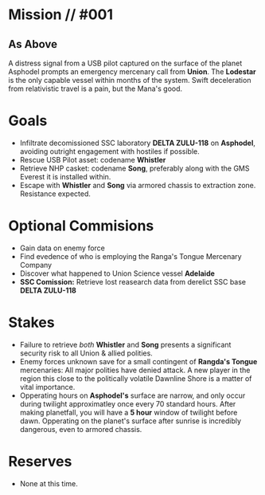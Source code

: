 # Mission // #001
## As Above

A distress signal from a USB pilot captured on the surface of the planet Asphodel prompts an emergency mercenary call from **Union**. The **Lodestar** is the only capable vessel within months of the system. Swift deceleration from relativistic travel is a pain, but the Mana's good. 

# Goals
- Infiltrate decomissioned SSC laboratory **DELTA ZULU-118** on **Asphodel**, avoiding outright engagement with hostiles if possible.
- Rescue USB Pilot asset: codename **Whistler** 
- Retrieve NHP casket: codename **Song**, preferably along with the GMS Everest it is installed within.
- Escape with **Whistler** and **Song** via armored chassis to extraction zone. Resistance expected.

# Optional Commisions
- Gain data on enemy force
- Find evedence of who is employing the Ranga's Tongue Mercenary Company
- Discover what happened to Union Science vessel **Adelaide**
- **SSC Comission:** Retrieve lost reasearch data from derelict SSC base **DELTA ZULU-118** 


# Stakes
- Failure to retrieve *both* **Whistler** and **Song** presents a significant security risk to all Union & allied polities. 
- Enemy forces unknown save for a small contingent of **Rangda's Tongue** mercenaries: All major polities have denied attack. A new player in the region this close to the politically volatile Dawnline Shore is a matter of vital importance.
- Opperating hours on **Asphodel's** surface are narrow, and only occur during twilight approximatley once every 70 standard hours. After making planetfall, you will have a **5 hour** window of twilight before dawn. Opperating on the planet's surface after sunrise is incredibly dangerous, even to armored chassis.

# Reserves
- None at this time.